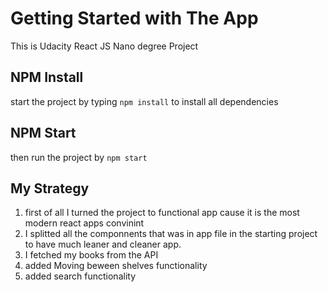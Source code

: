 # Getting Started with The App 

This is Udacity React JS Nano degree Project 

## NPM Install 

start the project by typing `npm install` to install all dependencies

## NPM Start

then run the project  by `npm start`

## My Strategy

1. first of all I turned the project to functional app cause it is  the most modern react apps convinint 
2. I splitted all the componnents that was in app file in the starting project to have much leaner and cleaner app.
3. I fetched my books from the API
4. added Moving beween shelves functionality 
5. added search functionality 




